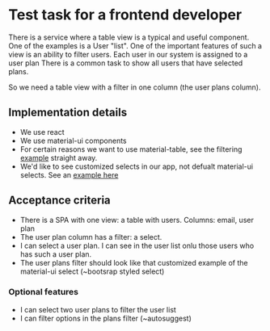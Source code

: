 # Test task for a frontend developer

There is a service where a table view is a typical and useful component. One of the examples is a User "list".
One of the important features of such a view is an ability to filter users. Each user in our system is assigned to a user plan
There is a common task to show all users that have selected plans. 

So we need a table view with a filter in one column (the user plans column).

## Implementation details

- We use react
- We use material-ui components
- For certain reasons we want to use material-table, see the filtering [example](https://material-table.com/#/docs/features/filtering) straight away.
- We'd like to see customized selects in our app, not defualt material-ui selects. See an [example here](https://material-table.com/#/docs/features/filtering)

## Acceptance criteria

- There is a SPA with one view: a table with users. Columns: email, user plan
- The user plan column has a filter: a select.
- I can select a user plan. I can see in the user list onlu those users who has such a user plan.
- The user plans filter should look like that customized example of the material-ui select (~bootsrap styled select)

### Optional features

- I can select two user plans to filter the user list
- I can filter options in the plans filter (~autosuggest)
